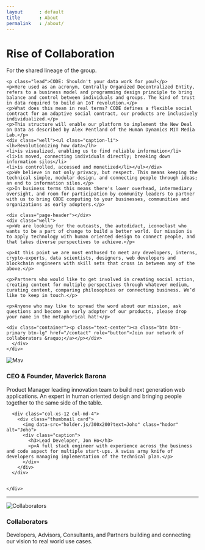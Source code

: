 ```yaml
---
layout      : default
title       : About
permalink   : /about/
---
```









<!-- Jumbotron
–––––––––––––––––––––––––––––––––––––––––––––––––– -->

<div class="jumbotron hero-unit">
  <div class="container">
    <h1>Rise of Collaboration</h1>
    <p>For the shared lineage of the group.</p>
  </div>
</div>

<!-- ––––––––––––––––––––––––––––––––––––––––––––– -->








<!-- Content Section
–––––––––––––––––––––––––––––––––––––––––––––––––– -->

<div class="content-section">
  <div class="container showcase">

    <p class="lead">CODE: Shouldn't your data work for you?</p>
    <p>Here used as an acronym, Centrally Organized Decentralized Entity, refers to a business model and programming design principle to bring balance and control between individuals and groups. The kind of trust in data required to build an IoT revolution.</p>
    <p>What does this mean in real terms? CODE defines a flexible social contract for an adaptive social contract, our products are inclusively individualized.</p>
    <p>This structure will enable our platform to implement the New Deal on Data as described by Alex Pentland of the Human Dynamics MIT Media Lab.</p>
    <div class="well"><ul class="caption-li">
    <lh>Revolutionizing how data</lh>
    <li>is visualized, enabling us to find reliable information</li>
    <li>is moved, connecting individuals directly; breaking down information silos</li>
    <li>is controlled, accessed and monetized</li></ul></div>
    <p>We believe in not only privacy, but respect. This means keeping the technical simple, modular design, and connecting people through ideas; an end to information silos.</p>
    <p>In business terms this means there's lower overhead, intermediary oversight, and room for participation by community leaders to partner with us to bring CODE computing to your businesses, communities and organizations as early adopters.</p>

    <div class="page-header"></div>
    <div class="well">
    <p>We are looking for the outcasts, the autodidact, iconoclast who wants to be a part of change to build a better world. Our mission is to apply technology with human oriented design to connect people, and that takes diverse perspectives to achieve.</p>

    <p>At this point we are most enthused to meet any developers, interns, crypto-experts, data scientists, designers, web developers and blockchain engineers with skill sets that cross in between any of the above.</p>

    <p>Partners who would like to get involved in creating social action, creating content for multiple perspectives through whatever medium, curating content, comparing philosophies or connecting business. We’d like to keep in touch.</p>

    <p>Anyone who may like to spread the word about our mission, ask questions and become an early adopter of our products, please drop your name in the metaphorical hat!</p>

    <div class="container"><p class="text-center"><a class="btn btn-primary btn-lg" href="/contact" role="button">Join our network of collaborators &raquo;</a></p></div>
      </div>
    </div>
  </div>


<!-- ––––––––––––––––––––––––––––––––––––––––––––– -->








<!-- Section Primary BG
–––––––––––––––––––––––––––––––––––––––––––––

<div class="layout-section bg-primary">
  <div class="container">
    <a class="btn btn-primary btn-lg" href="/contact" role="button">Join our network of collaborators &raquo;</a> 
  </div>
</div>

–––––––––––––––––––––––––––––––––––––––– -->








<!-- Cards
–––––––––––––––––––––––––––––––––––––––––––––––––– -->

<div class="cards-section cards">
  <div class="container-fluid">
    <div class="row">
    <!--
      <div class="col-xs-12 col-md-4">
        <div class="thumbnail card">
          <img data-src="holder.js/300x200" class="hodor" alt="Hodor">
          <div class="caption">
            <h3>Could be</h3>
            <p>cards leading to our internal or external presence</p>
            <p>
              <a class="btn btn-default" href="#" role="button">View details &raquo;</a>
            </p>
          </div>
        </div>
      </div>
    -->
      <div class="col-xs-12 col-md-4 col-md-offset-2">
        <div class="thumbnail card">
          <img data-src="holder.js/300x200?text=Mav" class="hodor" alt="Mav">
          <div class="caption">
            <h3>CEO & Founder, Maverick Barona</h3>
            <p>Product Manager leading innovation team to build next generation web applications. An expert in human oriented design and bringing people together to the same side of the table.</p>
          </div>
        </div>
      </div>

      <div class="col-xs-12 col-md-4">
        <div class="thumbnail card">
          <img data-src="holder.js/300x200?text=Joho" class="hodor" alt="Joho">
          <div class="caption">
            <h3>Lead Developer, Jon Ho</h3>
            <p>A full stack engineer with experience across the business and code aspect for multiple start-ups. A swiss army knife of developers managing implementation of the technical plan.</p>
          </div>
        </div>
      </div>
      

    </div>
  </div>
</div>

<!-- ––––––––––––––––––––––––––––––––––––––––––––– -->







<hr/>








<!-- Cards
–––––––––––––––––––––––––––––––––––––––––––––––––– -->

<div class="cards-section cards">
  <div class="container-fluid">
    <div class="row">
      <div class="col-xs-12 col-md-4 col-md-offset-4">
        <div class="thumbnail card">
          <img data-src="holder.js/300x200?text=Collaborators" class="hodor" alt="Collaborators">
          <div class="caption">
            <h3>Collaborators</h3>
            <p>Developers, Advisors, Consultants, and Partners building and connecting our vision to real world use cases.</p>
          </div>
        </div>
      </div>
    </div>
  </div>
</div>

<!-- ––––––––––––––––––––––––––––––––––––––––––––– -->
